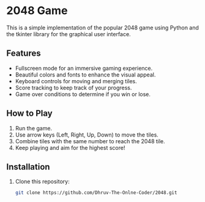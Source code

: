 # 2048 Game #

This is a simple implementation of the popular 2048 game using Python and the tkinter library for the graphical user interface.

## Features

- Fullscreen mode for an immersive gaming experience.
- Beautiful colors and fonts to enhance the visual appeal.
- Keyboard controls for moving and merging tiles.
- Score tracking to keep track of your progress.
- Game over conditions to determine if you win or lose.

## How to Play

1. Run the game.
2. Use arrow keys (Left, Right, Up, Down) to move the tiles.
3. Combine tiles with the same number to reach the 2048 tile.
4. Keep playing and aim for the highest score!

## Installation

1. Clone this repository:

   ```bash
   git clone https://github.com/Dhruv-The-Onlne-Coder/2048.git
